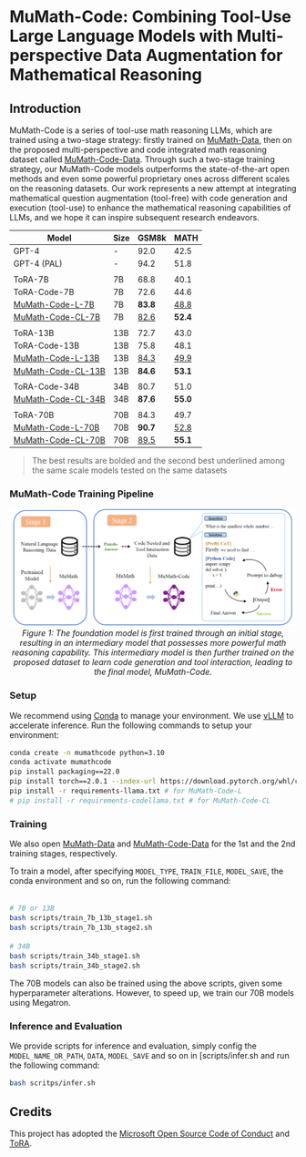 # MuMath-Code: Combining Tool-Use Large Language Models with Multi-perspective Data Augmentation for Mathematical Reasoning

## Introduction

MuMath-Code is a series of tool-use math reasoning LLMs, which are trained using a two-stage strategy: firstly trained on [MuMath-Data](https://huggingface.co/datasets/weihao1/MuMath-Data), then on the proposed multi-perspective and code integrated math reasoning dataset called [MuMath-Code-Data](https://huggingface.co/datasets/weihao1/MuMath-Code-Data). Through such a two-stage training strategy, our MuMath-Code models outperforms the state-of-the-art open methods and even some powerful proprietary ones across different scales on the reasoning datasets. Our work represents a new attempt at integrating mathematical question augmentation (tool-free) with code generation and execution (tool-use) to enhance the mathematical reasoning capabilities of LLMs, and we hope it can inspire subsequent research endeavors.

| Model | Size | GSM8k | MATH |
|---|---|---|---|
| GPT-4 | - | 92.0 | 42.5 |
| GPT-4 (PAL) | - | 94.2 | 51.8 |
||
| ToRA-7B | 7B | 68.8 | 40.1 |
| ToRA-Code-7B | 7B | 72.6 | 44.6 | 
| [MuMath-Code-L-7B](https://huggingface.co/weihao1/MuMath-Code-L-7B) | 7B | **83.8** | <u>48.8</u> | 
| [MuMath-Code-CL-7B](https://huggingface.co/weihao1/MuMath-Code-CL-7B) | 7B | <u>82.6</u> | **52.4** | 
||
| ToRA-13B | 13B |  72.7 | 43.0 |
| ToRA-Code-13B | 13B | 75.8 | 48.1 |
| [MuMath-Code-L-13B](https://huggingface.co/weihao1/MuMath-Code-L-13B) | 13B |  <u>84.3</u> | <u>49.9</u> |
| [MuMath-Code-CL-13B](https://huggingface.co/weihao1/MuMath-Code-CL-13B) | 13B | **84.6** | **53.1** |
||
| ToRA-Code-34B | 34B | 80.7 | 51.0 |
| [MuMath-Code-CL-34B](https://huggingface.co/weihao1/MuMath-Code-CL-34B) | 34B | **87.6** | **55.0** |
||
| ToRA-70B | 70B | 84.3 | 49.7 |
| [MuMath-Code-L-70B](https://huggingface.co/weihao1/MuMath-Code-L-70B) | 70B | **90.7** | <u>52.8</u> |
| [MuMath-Code-CL-70B](https://huggingface.co/weihao1/MuMath-Code-CL-70B) | 70B | <u>89.5</u> | **55.1** |

> The best results are bolded and the second best underlined among the same scale models tested on the same datasets


### MuMath-Code Training Pipeline

<p align="center">
    <img src="./images/MuMath-Code-Training.png" width="800">
    <br>
    <em>Figure 1: The foundation model is first trained through an initial stage, resulting in an intermediary model that possesses more powerful math reasoning capability. This intermediary model is then further trained on the proposed dataset to learn code generation and tool interaction, leading to the final model, MuMath-Code.</em>
</p>


### Setup

We recommend using [Conda](https://docs.conda.io/projects/miniconda) to manage your environment. We use [vLLM](https://github.com/vllm-project/vllm) to accelerate inference. Run the following commands to setup your environment:

```sh
conda create -n mumathcode python=3.10
conda activate mumathcode
pip install packaging==22.0
pip install torch==2.0.1 --index-url https://download.pytorch.org/whl/cu118 # CUDA 11.8 for example
pip install -r requirements-llama.txt # for MuMath-Code-L 
# pip install -r requirements-codellama.txt # for MuMath-Code-CL 
```


### Training

We also open [MuMath-Data](https://huggingface.co/datasets/weihao1/MuMath-Data) and [MuMath-Code-Data](https://huggingface.co/datasets/weihao1/MuMath-Code-Data) for the 1st and the 2nd training stages, respectively.

To train a model, after specifying `MODEL_TYPE`, `TRAIN_FILE`, `MODEL_SAVE`, the conda environment and so on, run the following command:

```sh

# 7B or 13B 
bash scripts/train_7b_13b_stage1.sh 
bash scripts/train_7b_13b_stage2.sh 

# 34B 
bash scripts/train_34b_stage1.sh 
bash scripts/train_34b_stage2.sh 

```

The 70B models can also be trained using the above scripts, given some hyperparameter alterations. However, to speed up, we train our 70B models using Megatron.



### Inference and Evaluation 

We provide scripts for inference and evaluation, simply config the `MODEL_NAME_OR_PATH`, `DATA`, `MODEL_SAVE` and so on in [scripts/infer.sh and run the following command:

```sh
bash scritps/infer.sh
```



## Credits

This project has adopted the [Microsoft Open Source Code of Conduct](https://opensource.microsoft.com/codeofconduct/) and [ToRA](https://github.com/microsoft/tora).

